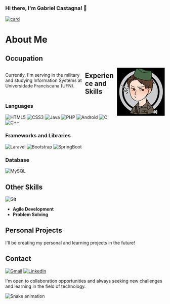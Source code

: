 ### Hi there, I'm Gabriel Castagna! 👋
[![card](https://github-readme-stats.vercel.app/api?username=castagnagh&theme=default)](https://github.com/anuraghazra/github-readme-stats)
# About Me
 ## Occupation
<div>
  <p style="float: left; width: 50%;">
    Currently, I'm serving in the military and studying Information Systems at Universidade Franciscana (UFN).
  </p>
  <img src="./storage/gifocupacao.gif" alt="Occupation GIF" style="float: right; width: 30%;">
</div>


## Experience and Skills

### Languages

![HTML5](https://img.shields.io/badge/html5-%23E34F26.svg?style=for-the-badge&logo=html5&logoColor=white)
![CSS3](https://img.shields.io/badge/css3-%231572B6.svg?style=for-the-badge&logo=css3&logoColor=white)
![Java](https://img.shields.io/badge/java-%23ED8B00.svg?style=for-the-badge&logo=openjdk&logoColor=white)
![PHP](https://img.shields.io/badge/php-%23777BB4.svg?style=for-the-badge&logo=php&logoColor=white)
![Android](https://img.shields.io/badge/Android-3DDC84?style=for-the-badge&logo=android&logoColor=white)
![C](https://img.shields.io/badge/c-%2300599C.svg?style=for-the-badge&logo=c&logoColor=white)
![C++](https://img.shields.io/badge/c++-%2300599C.svg?style=for-the-badge&logo=c%2B%2B&logoColor=white)

### Frameworks and Libraries

![Laravel](https://img.shields.io/badge/laravel-%23FF2D20.svg?style=for-the-badge&logo=laravel&logoColor=white)
![Bootstrap](https://img.shields.io/badge/Bootstrap-563D7C?style=for-the-badge&logo=bootstrap&logoColor=white)
![SpringBoot](https://img.shields.io/badge/Spring-6DB33F?style=for-the-badge&logo=spring&logoColor=white)

### Database

![MySQL](https://img.shields.io/badge/MySQL-00000F?style=for-the-badge&logo=mysql&logoColor=white)

## Other Skills

![Git](https://img.shields.io/badge/git-%23F05033.svg?style=for-the-badge&logo=git&logoColor=white)
- **Agile Development**
- **Problem Solving**

## Personal Projects

I'll be creating my personal and learning projects in the future!

## Contact

[![Gmail](https://img.shields.io/badge/Gmail-D14836?style=for-the-badge&logo=gmail&logoColor=white)](mailto:g.castagna.h@gmail.com) [![LinkedIn](https://img.shields.io/badge/linkedin-%230077B5.svg?style=for-the-badge&logo=linkedin&logoColor=white)](https://www.linkedin.com/in/gabriel-castagna-b50891241)

I'm open to collaboration opportunities and always seeking new challenges and learning in the field of technology.

![Snake animation](https://github.com/castagnagh/castagnagh/blob/output/github-contribution-grid-snake.svg)
